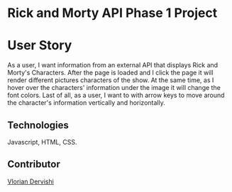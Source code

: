 # Rick and Morty API Phase 1 Project

# User Story

As a user, I want information from an external API that displays Rick and Morty's Characters. After the page is loaded and I click the page it will render different pictures characters of the show. At the same time, as I hover over the characters' information under the image it will change the font colors. Last of all, as a user, I want to with arrow keys to move around the character's information vertically and horizontally.

## Technologies

Javascript, HTML, CSS.

## Contributor

[Vlorian Dervishi](https://github.com/vloriandervishi)

